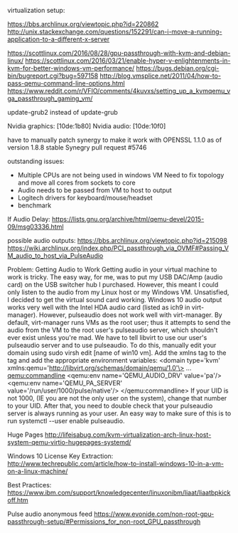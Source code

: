 virtualization setup:

https://bbs.archlinux.org/viewtopic.php?id=220862
http://unix.stackexchange.com/questions/152291/can-i-move-a-running-application-to-a-different-x-server

https://scottlinux.com/2016/08/28/gpu-passthrough-with-kvm-and-debian-linux/
https://scottlinux.com/2016/03/21/enable-hyper-v-enlightenments-in-kvm-for-better-windows-vm-performance/
https://bugs.debian.org/cgi-bin/bugreport.cgi?bug=597158
http://blog.vmsplice.net/2011/04/how-to-pass-qemu-command-line-options.html
https://www.reddit.com/r/VFIO/comments/4kuvxs/setting_up_a_kvmqemu_vga_passthrough_gaming_vm/

update-grub2 instead of update-grub	

<domain type='kvm' xmlns:qemu='http://libvirt.org/schemas/domain/qemu/1.0'>
<qemu:commandline>
<qemu:arg value='-cpu'/> 
<qemu:arg value='host,kvm=off,hv_relaxed,hv_spinlocks=0x1fff,hv_vapic,hv_time,hv_vendor_id=whatever'/>
</qemu:commandline>

Nvidia graphics: [10de:1b80]
Nvidia audio: [10de:10f0]

have to manually patch synergy to make it work with OPENSSL 1.1.0 as of version 1.8.8 stable
Synegry pull request #5746


outstanding issues:
- Multiple CPUs are not being used in windows VM
    Need to fix topology and move all cores from sockets to core
- Audio needs to be passed from VM to host to output
- Logitech drivers for keyboard/mouse/headset
- benchmark


If Audio Delay:
https://lists.gnu.org/archive/html/qemu-devel/2015-09/msg03336.html

possible audio outputs:
https://bbs.archlinux.org/viewtopic.php?id=215098
https://wiki.archlinux.org/index.php/PCI_passthrough_via_OVMF#Passing_VM_audio_to_host_via_PulseAudio

Problem: Getting Audio to Work Getting audio in your virtual machine to work is tricky. The easy way, for me, was to put my USB DAC/Amp (audio card) on the USB switcher hub I purchased. However, this meant I could only listen to the audio from my Linux host or my Windows VM. Unsatisfied, I decided to get the virtual sound card working. Windows 10 audio output works very well with the Intel HDA audio card (listed as ich9 in virt-manager). However, pulseaudio does not work well with virt-manager. By default, virt-manager runs VMs as the root user; thus it attempts to send the audio from the VM to the root user's pulseaudio server, which shouldn't ever exist unless you're mad. We have to tell libvirt to use our user's pulseaudio server and to use pulseaudio. To do this, manually edit your domain using sudo virsh edit [name of win10 vm]. Add the xmlns tag to the <domain> tag and add the appropriate environment variables:
<domain type='kvm' xmlns:qemu='http://libvirt.org/schemas/domain/qemu/1.0'\>
...
<qemu:commandline>
<qemu:env name='QEMU_AUDIO_DRV' value='pa'/>
<qemu:env name='QEMU_PA_SERVER' value='/run/user/1000/pulse/native'/>
</qemu:commandline>
</domain>
If your UID is not 1000, (IE you are not the only user on the system), change that number to your UID. After that, you need to double check that your pulseaudio server is always running as your user. An easy way to make sure of this is to run systemctl --user enable pulseaudio.


Huge Pages
http://lifeisabug.com/kvm-virtualization-arch-linux-host-system-qemu-virtio-hugepages-systemd/


Windows 10 License Key Extraction:
http://www.techrepublic.com/article/how-to-install-windows-10-in-a-vm-on-a-linux-machine/


Best Practices:
https://www.ibm.com/support/knowledgecenter/linuxonibm/liaat/liaatbpkickoff.htm

Pulse audio anonymous feed
https://www.evonide.com/non-root-gpu-passthrough-setup/#Permissions_for_non-root_GPU_passthrough

